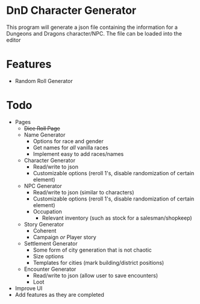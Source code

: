 # DnD Character Generator

This program will generate a json file containing the information for a Dungeons and Dragons character/NPC.
The file can be loaded into the editor

# Features

  * Random Roll Generator 

# Todo
  * Pages
    * ~~Dice Roll Page~~
    * Name Generator
        * Options for race and gender
        * Get names for *all* vanilla races
        * Implement easy to add races/names
    * Character Generator
        * Read/write to json
        * Customizable options (reroll 1's, disable randomization of certain element)
    * NPC Generator
        * Read/write to json (similar to characters)
        * Customizable options (reroll 1's, disable randomization of certain element)
        * Occupation
            * Relevant inventory (such as stock for a salesman/shopkeep)
    * Story Generator
        * Coherent
        * Campaign *or* Player story
    * Settlement Generator
        * Some form of city generation that is not chaotic
        * Size options
        * Templates for cities (mark building/district positions)
    * Encounter Generator
        * Read/write to json (allow user to save encounters)
        * Loot
  * Improve UI
  * Add features as they are completed
